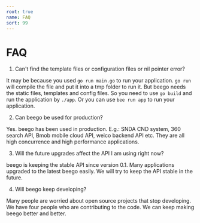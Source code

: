 ```yaml
---
root: true
name: FAQ
sort: 99
---
```


# FAQ

1. Can't find the template files or configuration files or nil pointer error?

  It may be because you used `go run main.go` to run your application. `go run` will compile the file and put it into a tmp folder to run it. But beego needs the static files, templates and config files. So you need to use `go build` and run the application by `./app`. Or you can use `bee run app` to run your application.

2. Can beego be used for production?

  Yes. beego has been used in production. E.g.: SNDA CND system, 360 search API, Bmob mobile cloud API, weico backend API etc. They are all high concurrence and high performance applications. 
	
3. Will the future upgrades affect the API I am using right now?

  beego is keeping the stable API since version 0.1. Many applications upgraded to the latest beego easily. We will try to keep the API stable in the future.
	
4. Will beego keep developing?

  Many people are worried about open source projects that stop developing. We have four people who are contributing to the code. We can keep making beego better and better.
